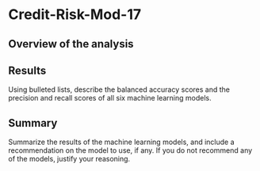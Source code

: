 # Credit-Risk-Mod-17

## Overview of the analysis

## Results 
Using bulleted lists, describe the balanced accuracy scores and the precision and recall scores of all six machine learning models.


## Summary
Summarize the results of the machine learning models, and include a recommendation on the model to use, if any. If you do not recommend any of the models, justify your reasoning.
